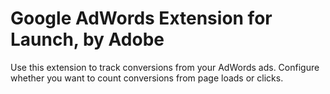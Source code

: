 # Google AdWords Extension for Launch, by Adobe

Use this extension to track conversions from your AdWords ads. Configure whether you want to count conversions from page loads or clicks.